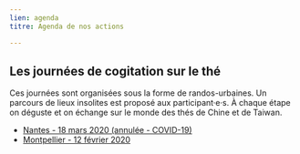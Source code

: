 ```yaml
---
lien: agenda
titre: Agenda de nos actions

---
```


## Les journées de cogitation sur le thé

Ces journées sont organisées sous la forme de randos-urbaines. Un parcours de lieux insolites est proposé aux participant·e·s.
À chaque étape on déguste et on échange sur le monde des thés de Chine et de Taiwan.

- <a href="https://thedechine.oisiflorus.com/nantes/invitation.html">Nantes - 18 mars 2020 (annulée - COVID-19)</a>
- <a href="https://thedechine.oisiflorus.com/montpellier/invitation.html">Montpellier - 12 février 2020</a>